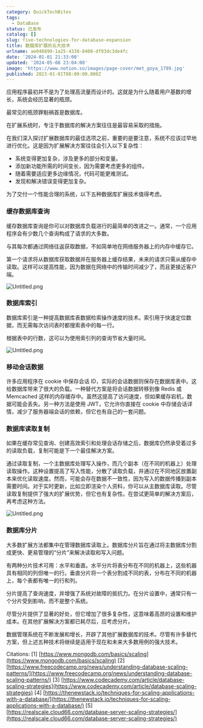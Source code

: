 ```yaml
---
category: QuickTechBites
tags:
  - DataBase
status: 已发布
catalog: []
slug: five-technologies-for-database-expansion
title: 数据库扩展的五大技术
urlname: ae048899-1a25-4338-8408-df93dc3de4fc
date: '2024-01-01 21:33:00'
updated: '2024-05-08 23:04:00'
image: 'https://www.notion.so/images/page-cover/met_goya_1789.jpg'
published: 2023-01-01T08:00:00.000Z
---
```


应用程序最初并不是为了处理高流量而设计的。这就是为什么随着用户基数的增长，系统会经历显著的瓶颈。


最常见的瓶颈罪魁祸首是数据库。


在扩展系统时，专注于数据库的解决方案往往是最容易采取的措施。


在我们深入探讨扩展数据库的最佳选项之前，重要的是要注意，系统不应该过早地进行优化。这是因为扩展解决方案往往会引入以下复杂性：

- 系统变得更加复杂，涉及更多的部分和变量。
- 添加新功能所需的时间变长，因为需要考虑更多的组件。
- 随着需要适应更多边缘情况，代码可能更难测试。
- 发现和解决错误变得更加复杂。

为了交付一个性能合理的系统，以下五种数据库扩展技术值得考虑。


### **缓存数据库查询**


缓存数据库查询是你可以对数据库负载进行的最简单的改进之一。通常，一个应用程序会有少数几个查询构成了请求的大多数。


与其每次都通过网络往返获取数据，不如简单地在网络服务器上的内存中缓存它。


第一个请求将从数据库获取数据并在服务器上缓存结果，未来的请求只需从缓存中读取。这样可以提高性能，因为数据在网络中的传输时间减少了，而且更接近客户端。


![Untitled.png](https://prod-files-secure.s3.us-west-2.amazonaws.com/5d24fe63-e567-4804-86f9-9fdc62e13082/90ccd300-8cb4-4392-a93f-76f7d0b7f352/Untitled.png?X-Amz-Algorithm=AWS4-HMAC-SHA256&X-Amz-Content-Sha256=UNSIGNED-PAYLOAD&X-Amz-Credential=ASIAZI2LB466SYY2O6HF%2F20250213%2Fus-west-2%2Fs3%2Faws4_request&X-Amz-Date=20250213T213309Z&X-Amz-Expires=3600&X-Amz-Security-Token=IQoJb3JpZ2luX2VjEPX%2F%2F%2F%2F%2F%2F%2F%2F%2F%2FwEaCXVzLXdlc3QtMiJGMEQCIFH%2BnUGMPs%2BgdDXXbMRX2igPB3276nqZzJqx%2FciT6Qi%2BAiB3kL5gQ%2Far4X%2FyTTu2KAknVZyEoa8tpOCZdoS7PVmyJyr%2FAwgdEAAaDDYzNzQyMzE4MzgwNSIMDuLvtsG97VpFRo9cKtwDs5Y9X76Xz2d%2FJyrKfCNu5boR2nNEqyN8nfYiImIiOUYHtZOEzHpxwnBSEvCuUeXteIVfHDvq8RlWqPbyK0e1%2FgmRkKtAMaEegoKYt1jwfWS4uTH7Kp0aUX%2BTPrlMOYlUKMRKOxpQhJmmScUijw9b9iLgj%2FnRfzN2pobB9goJXG1Yy5lk9SWUw6bNGAlYoEscZErs9%2FDLSchC6%2FVeolK03FBGefSip4AH0WjKRU7NJVzlU6SvThIUUJb%2B9nIvK876XbaltEKES3gO%2Bwn71w9%2B8T6MHHS5nPjiUts8ikZK1Sn5jNNVsjKe7VkURvf%2FUYxYC%2BQRBImXStWPmWdj%2FAUKybXpDiQ3YE6lPjAK1ojlm1obV1OxAl9WRKVE0apN%2FiZCOxmF2wfTW28wVl5YLxQK8UIU0U9XqIf1kwEkB4W9cNBRtoEj3mOemzifKGMTX0RrTvipaoFwOHeu97u59%2Bm6w3PpKGHIbP55%2F3QULGNnBOkb55X36%2FJkDU4bne1kSTLv8J2hY%2Bz0QQqDh6UDX0QOpMI%2B%2BWrFvAxC%2FivyA872PHj4Lks0M40eq%2F9nSzfm2UmXW%2B8Sn%2FFdEGyr4HwguvZ9dtLMgA0pDU%2B4JPAob4%2FUBNAbFBN3mYfTI20ji0Iw3aq5vQY6pgFXziSECBZH9Eyw1tC2bUd3B0GoaQraUw%2F3JReVWBHE35HS1AQaqNtNAieOjXHIR0e6EEnYzMhETzwrEDRJU3seQS8p9IXUY%2FqUGeLRdUFkOvPlXVjCAQIepz0LzoWPLi0pNbhmVAXR51WEvWT9MdvKMn3A8RHpsUu4IwbnYkgPKgPcwDrm%2F%2BALYHrG2NI6X%2FgLYr0yXi0Wr%2B%2BgrA2EqAv9FOFWlLED&X-Amz-Signature=0a454eb72a9003e9f469fe13db2bb01e448ea204577e7e9da1a92bb0a082abb6&X-Amz-SignedHeaders=host&x-id=GetObject)


### **数据库索引**


数据库索引是一种提高数据库表数据检索操作速度的技术。索引用于快速定位数据，而无需每次访问表时都搜索表中的每一行。


根据表中的行数，这可以为使用索引列的查询节省大量时间。


![Untitled.png](https://prod-files-secure.s3.us-west-2.amazonaws.com/5d24fe63-e567-4804-86f9-9fdc62e13082/d4109739-24f9-4adf-abd6-8eec0d12f3c8/Untitled.png?X-Amz-Algorithm=AWS4-HMAC-SHA256&X-Amz-Content-Sha256=UNSIGNED-PAYLOAD&X-Amz-Credential=ASIAZI2LB466SYY2O6HF%2F20250213%2Fus-west-2%2Fs3%2Faws4_request&X-Amz-Date=20250213T213309Z&X-Amz-Expires=3600&X-Amz-Security-Token=IQoJb3JpZ2luX2VjEPX%2F%2F%2F%2F%2F%2F%2F%2F%2F%2FwEaCXVzLXdlc3QtMiJGMEQCIFH%2BnUGMPs%2BgdDXXbMRX2igPB3276nqZzJqx%2FciT6Qi%2BAiB3kL5gQ%2Far4X%2FyTTu2KAknVZyEoa8tpOCZdoS7PVmyJyr%2FAwgdEAAaDDYzNzQyMzE4MzgwNSIMDuLvtsG97VpFRo9cKtwDs5Y9X76Xz2d%2FJyrKfCNu5boR2nNEqyN8nfYiImIiOUYHtZOEzHpxwnBSEvCuUeXteIVfHDvq8RlWqPbyK0e1%2FgmRkKtAMaEegoKYt1jwfWS4uTH7Kp0aUX%2BTPrlMOYlUKMRKOxpQhJmmScUijw9b9iLgj%2FnRfzN2pobB9goJXG1Yy5lk9SWUw6bNGAlYoEscZErs9%2FDLSchC6%2FVeolK03FBGefSip4AH0WjKRU7NJVzlU6SvThIUUJb%2B9nIvK876XbaltEKES3gO%2Bwn71w9%2B8T6MHHS5nPjiUts8ikZK1Sn5jNNVsjKe7VkURvf%2FUYxYC%2BQRBImXStWPmWdj%2FAUKybXpDiQ3YE6lPjAK1ojlm1obV1OxAl9WRKVE0apN%2FiZCOxmF2wfTW28wVl5YLxQK8UIU0U9XqIf1kwEkB4W9cNBRtoEj3mOemzifKGMTX0RrTvipaoFwOHeu97u59%2Bm6w3PpKGHIbP55%2F3QULGNnBOkb55X36%2FJkDU4bne1kSTLv8J2hY%2Bz0QQqDh6UDX0QOpMI%2B%2BWrFvAxC%2FivyA872PHj4Lks0M40eq%2F9nSzfm2UmXW%2B8Sn%2FFdEGyr4HwguvZ9dtLMgA0pDU%2B4JPAob4%2FUBNAbFBN3mYfTI20ji0Iw3aq5vQY6pgFXziSECBZH9Eyw1tC2bUd3B0GoaQraUw%2F3JReVWBHE35HS1AQaqNtNAieOjXHIR0e6EEnYzMhETzwrEDRJU3seQS8p9IXUY%2FqUGeLRdUFkOvPlXVjCAQIepz0LzoWPLi0pNbhmVAXR51WEvWT9MdvKMn3A8RHpsUu4IwbnYkgPKgPcwDrm%2F%2BALYHrG2NI6X%2FgLYr0yXi0Wr%2B%2BgrA2EqAv9FOFWlLED&X-Amz-Signature=dd5dae60eec8da1696a3fa188271ec3229ba41a812f5ad57fc7f5264f4acf7c1&X-Amz-SignedHeaders=host&x-id=GetObject)


### **移动会话数据**


许多应用程序在 cookie 中保存会话 ID，实际的会话数据则保存在数据库表中。这给数据库带来了很大的负载。一种替代方案是将会话数据转移到像 Redis 或 Memcached 这样的内存缓存中。虽然这提高了访问速度，但如果缓存宕机，数据可能会丢失。另一种方法是使用 JWT，它允许你直接在 cookie 中存储会话详情，减少了服务器端会话的依赖，但它也有自己的一套问题。


### **数据库读取复制**


如果在缓存常见查询、创建高效索引和处理会话存储之后，数据库仍然承受着过多的读取负载，复制可能是下一个最佳解决方案。


通过读取复制，一个主数据库处理写入操作，而几个副本（在不同的机器上）处理读取操作。这种设置提高了写入性能，分散了读取负载，并通过在不同地区放置副本来优化读取速度。然而，可能会存在数据不一致性，因为写入的数据传播到副本需要时间。对于实时更新，比如立即渲染个人资料，你可以从主数据库读取。尽管读取复制提供了强大的扩展优势，但它也有复杂性。在尝试更简单的解决方案后，再考虑这种方法。


![Untitled.png](https://prod-files-secure.s3.us-west-2.amazonaws.com/5d24fe63-e567-4804-86f9-9fdc62e13082/24928cbe-8502-42c3-8c51-57b72171cc67/Untitled.png?X-Amz-Algorithm=AWS4-HMAC-SHA256&X-Amz-Content-Sha256=UNSIGNED-PAYLOAD&X-Amz-Credential=ASIAZI2LB466SYY2O6HF%2F20250213%2Fus-west-2%2Fs3%2Faws4_request&X-Amz-Date=20250213T213309Z&X-Amz-Expires=3600&X-Amz-Security-Token=IQoJb3JpZ2luX2VjEPX%2F%2F%2F%2F%2F%2F%2F%2F%2F%2FwEaCXVzLXdlc3QtMiJGMEQCIFH%2BnUGMPs%2BgdDXXbMRX2igPB3276nqZzJqx%2FciT6Qi%2BAiB3kL5gQ%2Far4X%2FyTTu2KAknVZyEoa8tpOCZdoS7PVmyJyr%2FAwgdEAAaDDYzNzQyMzE4MzgwNSIMDuLvtsG97VpFRo9cKtwDs5Y9X76Xz2d%2FJyrKfCNu5boR2nNEqyN8nfYiImIiOUYHtZOEzHpxwnBSEvCuUeXteIVfHDvq8RlWqPbyK0e1%2FgmRkKtAMaEegoKYt1jwfWS4uTH7Kp0aUX%2BTPrlMOYlUKMRKOxpQhJmmScUijw9b9iLgj%2FnRfzN2pobB9goJXG1Yy5lk9SWUw6bNGAlYoEscZErs9%2FDLSchC6%2FVeolK03FBGefSip4AH0WjKRU7NJVzlU6SvThIUUJb%2B9nIvK876XbaltEKES3gO%2Bwn71w9%2B8T6MHHS5nPjiUts8ikZK1Sn5jNNVsjKe7VkURvf%2FUYxYC%2BQRBImXStWPmWdj%2FAUKybXpDiQ3YE6lPjAK1ojlm1obV1OxAl9WRKVE0apN%2FiZCOxmF2wfTW28wVl5YLxQK8UIU0U9XqIf1kwEkB4W9cNBRtoEj3mOemzifKGMTX0RrTvipaoFwOHeu97u59%2Bm6w3PpKGHIbP55%2F3QULGNnBOkb55X36%2FJkDU4bne1kSTLv8J2hY%2Bz0QQqDh6UDX0QOpMI%2B%2BWrFvAxC%2FivyA872PHj4Lks0M40eq%2F9nSzfm2UmXW%2B8Sn%2FFdEGyr4HwguvZ9dtLMgA0pDU%2B4JPAob4%2FUBNAbFBN3mYfTI20ji0Iw3aq5vQY6pgFXziSECBZH9Eyw1tC2bUd3B0GoaQraUw%2F3JReVWBHE35HS1AQaqNtNAieOjXHIR0e6EEnYzMhETzwrEDRJU3seQS8p9IXUY%2FqUGeLRdUFkOvPlXVjCAQIepz0LzoWPLi0pNbhmVAXR51WEvWT9MdvKMn3A8RHpsUu4IwbnYkgPKgPcwDrm%2F%2BALYHrG2NI6X%2FgLYr0yXi0Wr%2B%2BgrA2EqAv9FOFWlLED&X-Amz-Signature=018244394943a9d7af1aede2b21b3230b6dd62a51aea13f1111c1e726ae1e521&X-Amz-SignedHeaders=host&x-id=GetObject)


### **数据库分片**


大多数扩展方法都集中在管理数据库读取上。数据库分片旨在通过将主数据库分割成更快、更易管理的“分片”来解决读取和写入问题。


有两种分片技术可用：水平和垂直。水平分片将表分布在不同的机器上，这些机器具有相同的列但唯一的行。垂直分片将一个表分割成不同的表，分布在不同的机器上，每个表都有唯一的行和列。


分片提高了查询速度，并增强了系统对故障的抵抗力。在分片设置中，通常只有一个分片受到影响，而不是整个系统。


尽管分片提供了显著的好处，但它增加了很多复杂性，这意味着高昂的设置和维护成本。在其他扩展解决方案都已耗尽后，应考虑分片。


数据管理系统在不断发展和增长，开辟了其他扩展数据库的技术。尽管有许多替代方案，但上述五种技术将继续是适用于现在和未来大多数用例的强大技术。


Citations:
[1] [https://www.mongodb.com/basics/scaling](https://www.mongodb.com/basics/scaling)
[2] [https://www.freecodecamp.org/news/understanding-database-scaling-patterns/](https://www.freecodecamp.org/news/understanding-database-scaling-patterns/)
[3] [https://www.codecademy.com/article/database-scaling-strategies](https://www.codecademy.com/article/database-scaling-strategies)
[4] [https://thenewstack.io/techniques-for-scaling-applications-with-a-database/](https://thenewstack.io/techniques-for-scaling-applications-with-a-database/)
[5] [https://realscale.cloud66.com/database-server-scaling-strategies/](https://realscale.cloud66.com/database-server-scaling-strategies/)


